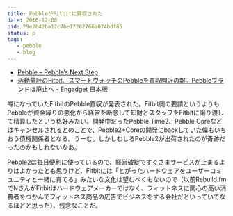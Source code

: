 ```yaml
---
title: PebbleがFitbitに買収された
date: 2016-12-08
pid: 29e2b42ba12c7be17282766a074bdf85
status: p
tags:
   - pebble
   - blog
---
```


- [Pebble – Pebble’s Next Step][1]
- [活動量計のFitbit、スマートウォッチのPebbleを買収間近の報。Pebbleブランドは廃止へ - Engadget 日本版][2]

噂になっていたFitbitのPebble買収が発表された。Fitbit側の要請というよりもPebbleが資金繰りの悪化から経営を断念して知財とスタッフをFitbitに譲り渡して精算したという格好みたい。開発中だったPebble Time2、Pebble Coreなどはキャンセルされるとのことで、Pebble2+Coreの開発にbackしていた僕もいちおう債権関係者となる。うーむ。しかしむしろPebble2が出荷されたのが奇跡だったのかもしれないなあ。

Pebble2は毎日便利に使っているので、経営破綻ですぐさまサービスが止まるよりはよかったとも思うけど、Fitbitには「とがったハードウェアをユーザーコミュニティと一緒に育てる」みたいな文化は望むべくもないので（以前Rebuild.fmでNさんがFitbitはハードウェアメーカーではなく、フィットネスに関心の高い消費者をつかんでフィットネス商品の広告でビジネスをする会社だといっていてなるほどと思った）、残念なことだ。

[1]:	https://blog.getpebble.com/2016/12/07/fitbit/
[2]:	http://japanese.engadget.com/2016/12/01/fitbit-pebble-pebble/